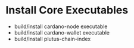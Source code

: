 # Install Core Executables

- build/install cardano-node executable
- build/install cardano-wallet executable
- build/install plutus-chain-index

